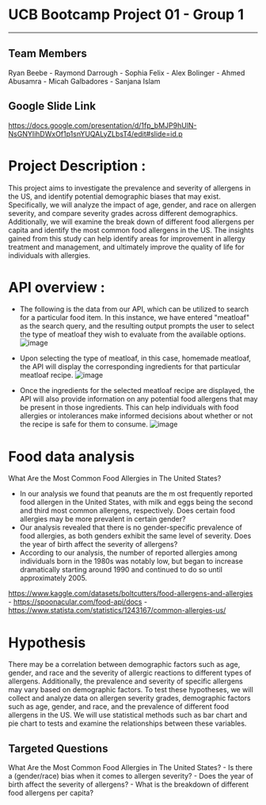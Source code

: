 # UCB Bootcamp Project 01 - Group 1
---
## Team Members 
Ryan Beebe - Raymond Darrough - Sophia Felix - Alex Bolinger - Ahmed Abusamra - Micah Galbadores - Sanjana Islam



## Google Slide Link
https://docs.google.com/presentation/d/1fp_bMJP9hUlN-NsGNYIihDWxOf1p1snYUQALyZLbsT4/edit#slide=id.p



# Project Description :
 This project aims to investigate the prevalence and severity of allergens in the US, and identify potential demographic biases that may exist. Specifically, we will analyze the impact of age, gender, and race on allergen severity, and compare severity grades across different demographics. Additionally, we will examine the break down of different food allergens per capita and identify the most common food allergens in the US. The insights gained from this study can help identify areas for improvement in allergy treatment and management, and ultimately improve the quality of life for individuals with allergies. 

# API overview :

 - The following is the data from our API, which can be utilized to search for a particular food item. In this instance, we have entered          "meatloaf" as the search query, and the resulting output prompts the user to select the type of meatloaf they wish to evaluate from the         available options.
![image](https://user-images.githubusercontent.com/126538596/233516549-c0f33a71-b5e6-4fb4-8174-c3acc947b8f6.png)

-  Upon selecting the type of meatloaf, in this case, homemade meatloaf, the API will display the corresponding ingredients for that   particular meatloaf recipe.
![image](https://user-images.githubusercontent.com/126538596/233516732-72e5ffc0-4231-4692-907b-acb0e3e0b41e.png)

- Once the ingredients for the selected meatloaf recipe are displayed, the API will also provide information on any potential food allergens that may be present in those ingredients. This can help individuals with food allergies or intolerances make informed decisions about whether or not the recipe is safe for them to consume.
![image](https://user-images.githubusercontent.com/126538596/233516881-968e997c-1436-49e8-bfad-60dee0f58a9e.png)


# Food data analysis
What Are the Most Common Food Allergies in The United States?
- In our analysis we found that peanuts are the m
ost frequently reported food allergen in the United States, with milk and eggs being the second and third most common allergens, respectively.
Does certain food allergies may be more prevalent in certain gender?
- Our analysis revealed that there is no gender-specific prevalence of food allergies, as both genders exhibit the same level of severity.
Does the year of birth affect the severity of allergens?
- According to our analysis, the number of reported allergies among individuals born in the 1980s was notably low, but began to increase dramatically starting around 1990 and continued to do so until approximately 2005.

https://www.kaggle.com/datasets/boltcutters/food-allergens-and-allergies - https://spoonacular.com/food-api/docs - https://www.statista.com/statistics/1243167/common-allergies-us/

# Hypothesis
There may be a correlation between demographic factors such as age, gender, and race and the severity of allergic reactions to different types of allergens. Additionally, the prevalence and severity of specific allergens may vary based on demographic factors.
To test these hypotheses, we will collect and analyze data on allergen severity grades, demographic factors such as age, gender, and race, and the prevalence of different food allergens in the US. We will use statistical methods such as bar chart and pie chart to tests and examine the relationships between these variables.


## Targeted Questions
What Are the Most Common Food Allergies in The United States? - Is there a (gender/race) bias when it comes to allergen severity? - Does the year of birth affect the severity of allergens? - What is the breakdown of different food allergens per capita?
